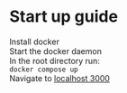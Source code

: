 # Start up guide

Install docker  
Start the docker daemon  
In the root directory run:  
```docker compose up```  
Navigate to [localhost 3000](http://localhost:3000/)
